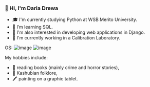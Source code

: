### 👋 Hi, I'm Daria Drewa


- 🎓 I'm currently studying Python at WSB Merito University.
- 🌱 I’m learning SQL.
- 🔭 I'm also interested in developing web applications in Django.
- 💼 I'm currently working in a Calibration Laboratory.

OS:
![image]({https://img.shields.io/badge/Linux-FCC624?style=for-the-badge&logo=linux&logoColor=black})
![image]({https://img.shields.io/badge/Windows-0078D6?style=for-the-badge&logo=windows&logoColor=white})


My hobbies include:
- 📖 reading books (mainly crime and horror stories),
- 💃 Kashubian folklore,
- 🖍️ painting on a graphic tablet.
